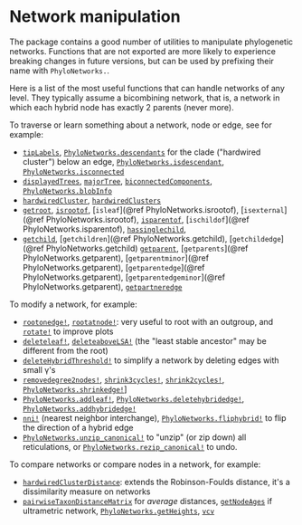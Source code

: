 # Network manipulation

The package contains a good number of utilities to manipulate phylogenetic
networks. Functions that are not exported are more likely to experience
breaking changes in future versions, but can be used by prefixing their
name with `PhyloNetworks.`.

Here is a list of the most useful functions that can handle networks of any level.
They typically assume a bicombining network, that is, a network in which
each hybrid node has exactly 2 parents (never more).

To traverse or learn something about a network, node or edge, see for example:
- [`tipLabels`](@ref),
  [`PhyloNetworks.descendants`](@ref) for the clade ("hardwired cluster") below an edge,
  [`PhyloNetworks.isdescendant`](@ref),
  [`PhyloNetworks.isconnected`](@ref)
- [`displayedTrees`](@ref), [`majorTree`](@ref),
  [`biconnectedComponents`](@ref), [`PhyloNetworks.blobInfo`](@ref)
- [`hardwiredCluster`](@ref), [`hardwiredClusters`](@ref)
- [`getroot`](@ref), [`isrootof`](@ref),
  [`isleaf`](@ref PhyloNetworks.isrootof), [`isexternal`](@ref PhyloNetworks.isrootof),
  [`isparentof`](@ref), [`ischildof`](@ref PhyloNetworks.isparentof),
  [`hassinglechild`](@ref),
- [`getchild`](@ref), [`getchildren`](@ref PhyloNetworks.getchild),
  [`getchildedge`](@ref PhyloNetworks.getchild)
  [`getparent`](@ref), [`getparents`](@ref PhyloNetworks.getparent),
  [`getparentminor`](@ref PhyloNetworks.getparent),
  [`getparentedge`](@ref PhyloNetworks.getparent),
  [`getparentedgeminor`](@ref PhyloNetworks.getparent),
  [`getpartneredge`](@ref)

To modify a network, for example:
- [`rootonedge!`](@ref), [`rootatnode!`](@ref):
  very useful to root with an outgroup, and [`rotate!`](@ref) to improve plots
- [`deleteleaf!`](@ref),
  [`deleteaboveLSA!`](@ref) (the "least stable ancestor" may be different from the root)
- [`deleteHybridThreshold!`](@ref) to simplify a network by deleting edges with small γ's
- [`removedegree2nodes!`](@ref), [`shrink3cycles!`](@ref), [`shrink2cycles!`](@ref),
  [`PhyloNetworks.shrinkedge!`](@ref)]
- [`PhyloNetworks.addleaf!`](@ref),
  [`PhyloNetworks.deletehybridedge!`](@ref), [`PhyloNetworks.addhybridedge!`](@ref)
- [`nni!`](@ref) (nearest neighbor interchange),
  [`PhyloNetworks.fliphybrid!`](@ref) to flip the direction of a hybrid edge
- [`PhyloNetworks.unzip_canonical!`](@ref) to "unzip" (or zip down) all
  reticulations, or [`PhyloNetworks.rezip_canonical!`](@ref) to undo.

To compare networks or compare nodes in a network, for example:
- [`hardwiredClusterDistance`](@ref): extends the Robinson-Foulds distance,
  it's a dissimilarity measure on networks
- [`pairwiseTaxonDistanceMatrix`](@ref) for *average* distances,
  [`getNodeAges`](@ref) if ultrametric network,
  [`PhyloNetworks.getHeights`](@ref), [`vcv`](@ref)
